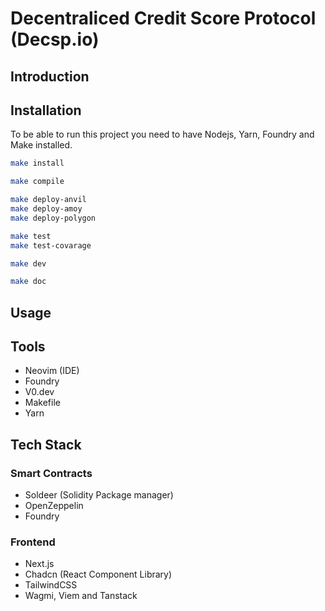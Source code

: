 # Decentraliced Credit Score Protocol (Decsp.io)


## Introduction

## Installation
To be able to run this project you need to have Nodejs, Yarn, Foundry and Make installed.

```bash
make install 

make compile

make deploy-anvil
make deploy-amoy 
make deploy-polygon

make test
make test-covarage

make dev

make doc
```

## Usage

## Tools
- Neovim (IDE)
- Foundry
- V0.dev
- Makefile
- Yarn

## Tech Stack
### Smart Contracts
- Soldeer (Solidity Package manager)
- OpenZeppelin
- Foundry

### Frontend
- Next.js
- Chadcn (React Component Library)
- TailwindCSS
- Wagmi, Viem and Tanstack
